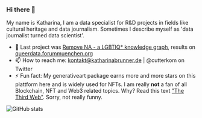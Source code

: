 ### Hi there 👋

My name is Katharina, I am a data specialist for R&D projects in fields like cultural heritage and data journalism. Sometimes I describe myself as 'data journalist turned data scientist'.

- 🔭 Last project was [Remove NA - a LGBTIQ* knowledge graph](https://github.com/cutterkom/remove-na-lgbtiq-queer-knowledge-graph), results on [queerdata.forummuenchen.org](https://queerdata.forummuenchen.org/en)
- 📫 How to reach me: kontakt@katharinabrunner.de | @cutterkom on Twitter
- ⚡ Fun fact: My generativeart package earns more and more stars on this plattform here and is widely used for NFTs. I am really **not** a fan of all Blockchain, NFT and Web3 related topics. Why? Read this text ["The Third Web"](https://tante.cc/2021/12/17/the-third-web/). Sorry, not really funny.

![GitHub stats](https://github-readme-stats.vercel.app/api?username=cutterkom)

